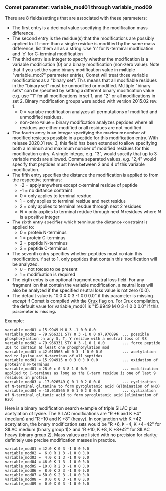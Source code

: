 ### Comet parameter: variable_mod01 through variable_mod09

There are 8 fields/settings that are associated with these parameters:
  - The first entry is a decimal value specifying the modification mass difference.
  - The second entry is the residue(s) that the modifications are possibly applied to.
    If more than a single residue is modified by the same mass difference, list them
    all as a string.  Use 'n' for N-terminal modfication and 'c' for C-terminal modification.
  - The third entry is a integer to specify whether the modification is a
    variable modification (0) or a binary modification (non-zero value).
    Note that if you set the same binary modification value in multiple "variable_mod?" parameter
    entries, Comet will treat those variable modifications as a "binary set".  This means
    that all modifiable residues in the "binary set" must be unmodified or modified.  Multiple
    "binary sets" can be specified by setting a different binary modification value e.g.
    use "1" for all modifications in set 1, and "2" or all modifications in set 2.
    Binary modification groups were added with version 2015.02 rev. 1.
    - 0 = variable modification analyzes all permutations of modified and unmodified residues.
    - non-zero value = binary modification analyzes peptides where all residues are either modified or all residues are not modified.
  - The fourth entry is an integer specifying the maximum number of modified residues
    possible in a peptide for this modification entry. With release 2020.01 rev. 3, this
    field has been extended to allow specifying both a mininum and maximum number of
    modified residues for this modification entry. A single integer, e.g. "3", would
    specify that up to 3 variable mods are allowed.  Comma separated values, e.g. "2,4"
    would specify that peptides must have between 2 and 4 of this variable modification.
  - The fifth entry specifies the distance the modification is applied to from the respective terminus:
    - -2 = apply anywhere except c-terminal residue of peptide
    - -1 = no distance contraint
    - 0 = only applies to terminal residue
    - 1 = only applies to terminal residue and next residue
    - 2 = only applies to terminal residue through next 2 residues
    - *N* = only applies to terminal residue through next <i>N</i> residues where <i>N</i> is a positive integer
  - The sixth entry specifies which terminus the distance constraint is applied to:
    - 0 = protein N-terminus
    - 1 = protein C-terminus
    - 2 = peptide N-terminus
    - 3 = peptide C-terminus
  - The seventh entry specifies whether peptides must contain this modification.  If set to 1,
    only peptides that contain this modification will be analyzed.
    - 0 = not forced to be present
    - 1 = modification is required 
  - The eigth entry is an optional fragment neutral loss field. For any fragment ion that
    contain the variable modification, a neutral loss will also be analyzed if the specified
    neutral loss value is not zero (0.0).
  - The default value is "0.0 X 0 3 -1 0 0 0.0" if this parameter is missing *except* if Comet is
    compiled with the [Crux](http://crux.ms) flag on.
    For Crux compilation, the default value for variable_mod01 is "15.9949 M 0 3 -1 0 0 0.0" if this
    parameter is missing.

Example:
```
variable_mod01 = 15.9949 M 0 3 -1 0 0 0.0
variable_mod02 = 79.966331 STY 0 3 -1 0 0 97.976896  ... possible phosphorylation on any S, T, Y residue with a neutral loss of 98
variable_mod02 = 79.966331 STY 0 3 -1 0 1 0.0        ... force peptide IDs to contain at least one phosphorylation mod
variable_mod01 = 42.010565 nK 0 3 -1 0 0 0.0         ... acetylation mod to lysine and N-terminus of all peptides
variable_mod01 = 15.994915 n 0 3 0 0 0 0.0           ... oxidation of protein's N-terminus
variable_mod01 = 28.0 c 0 3 8 1 0 0.0                ... modification applied to C-terminus as long as the C-term residue is one of last 9 residues in protein
variable_mod03 = -17.026549 Q 0 1 0 2 0 0.0          ... cyclization of N-terminal glutamine to form pyroglutamic acid (elimination of NH3)
variable_mod04 = -18.010565 E 0 1 0 2 0 0.0          ... cyclization of N-terminal glutamic acid to form pyroglutamic acid (elimination of H2O)
```

Here is a binary modification search example of triple SILAC plus acetylation of lysine.
The SILAC modifications are "R +6 and K +4" (medium) and "R +10 and K +8" (heavy).
In conjunction with K +42 acetylation, the binary modification sets would be
"R +6, K +4, K +4+42" for SILAC medium (binary group 1)> and
"R +10, K +8, K +8+42" for SILAC heavy (binary group 2).
Mass values are listed with no precision for clarity; definitely use precise
modification masses in practice.
```
variable_mod01 = 42.0 K 0 3 -1 0 0 0.0
variable_mod02 =  6.0 R 1 3 -1 0 0 0.0
variable_mod03 =  4.0 K 1 3 -1 0 0 0.0
variable_mod04 = 46.0 K 1 3 -1 0 0 0.0
variable_mod05 = 10.0 R 2 3 -1 0 0 0.0
variable_mod06 =  8.0 K 2 3 -1 0 0 0.0
variable_mod07 = 50.0 K 2 3 -1 0 0 0.0
variable_mod08 =  0.0 X 0 3 -1 0 0 0.0
variable_mod09 =  0.0 X 0 3 -1 0 0 0.0
```
